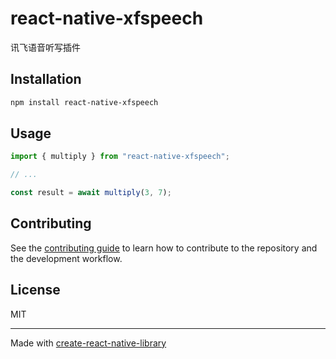 # react-native-xfspeech
讯飞语音听写插件
## Installation

```sh
npm install react-native-xfspeech
```

## Usage

```js
import { multiply } from "react-native-xfspeech";

// ...

const result = await multiply(3, 7);
```

## Contributing

See the [contributing guide](CONTRIBUTING.md) to learn how to contribute to the repository and the development workflow.

## License

MIT

---

Made with [create-react-native-library](https://github.com/callstack/react-native-builder-bob)

